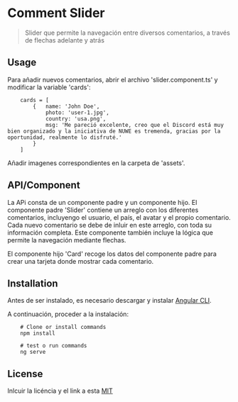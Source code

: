 # Comment Slider

> Slider que permite la navegación entre diversos comentarios, a través de flechas adelante y atrás

## Usage
Para añadir nuevos comentarios, abrir el archivo 'slider.component.ts' y modificar la variable 'cards':

```shell
    cards = [
        {   name: 'John Doe', 
            photo: 'user-1.jpg', 
            country: 'usa.png', 
            msg: 'Me pareció excelente, creo que el Discord está muy bien organizado y la iniciativa de NUWE es tremenda, gracias por la oportunidad, realmente lo disfruté.'
        }
    ]
```
Añadir imagenes correspondientes en la carpeta de 'assets'.

## API/Component

La APi consta de un componente padre y un componente hijo. El componente padre 'Slider' contiene un arreglo con los diferentes comentarios, incluyengo el usuario, el país, el avatar y el propio comentario. Cada nuevo comentario se debe de inluir en este arreglo, con toda su información completa. Este componente también incluye la lógica que permite la navegación mediante flechas.

El componente hijo 'Card' recoge los datos del componente padre para crear una tarjeta donde mostrar cada comentario.

## Installation

Antes de ser instalado, es necesario descargar y instalar [Angular CLI](https://github.com/angular/angular-cli).

A continuación, proceder a la instalación:

```shell
    # Clone or install commands
    npm install
```

```shell
    # test o run commands
    ng serve
```

## License 

Inlcuir la licéncia y el link a esta
[MIT](https://opensource.org/licenses/MIT)